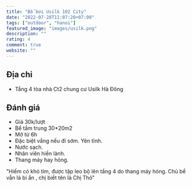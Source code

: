 ```yaml
---
title: "Bể bơi Usilk 102 City"
date: "2022-07-28T11:07:20+07:00"
tags: ["outdoor", "hanoi"]
featured_image: "images/usilk.png"
description: ""
rating: 4
comment: true
website: ""
---
```


## Địa chỉ

- Tầng 4 tòa nhà Ct2 chung cư Usilk Hà Đông 

## Đánh giá

- Giá 30k/lượt 
- Bể tầm trung 30*20m2
- Mở từ 6h
- Đặc biệt vắng nếu đi sớm. Yên tĩnh.
- Nước sạch.
- Nhân viên hiền lành.
- Thang máy hay hỏng.


"Hiếm có khó tìm, được tập leo bộ lên tầng 4 do thang máy hỏng. Chủ bể vẫn là bí ẩn , chị biết tên là Chị Thỏ"


